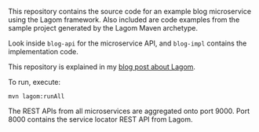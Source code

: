 This repository contains the source code for an example blog microservice
using the Lagom framework. Also included are code examples from the sample
project generated by the Lagom Maven archetype.

Look inside `blog-api` for the microservice API, and `blog-impl` contains the
implementation code.

This repository is explained in my [blog post about Lagom][lagom].

To run, execute:

    mvn lagom:runAll

The REST APIs from all microservices are aggregated onto port 9000. Port 8000
contains the service locator REST API from Lagom.

[lagom]: http://musigma.org/java/2016/11/14/lagom.html
